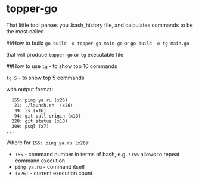 # topper-go
That little tool parses you .bash_history file, and calculates commands to be the most called.

##How to build
`go build -o topper-go main.go`
 or
`go build -o tg main.go`

that will produce `topper-go` or `tg` executable file

##How to use
`tg` - to show top 10 commands

`tg 5` - to show top 5 commands

with output format:
```
  155: ping ya.ru (x26)
   21: ./launch.sh  (x26)
   39: ls (x16)
   94: git pull origin (x13)
  228: git status (x10)
  309: psql (x7)
...
```

Where for `155: ping ya.ru (x26)`:

- `155` - command number in terms of bash, e.g. `!155` allows to repeat command execution
- `ping ya.ru` - command itself
- `(x26)` - current execution count